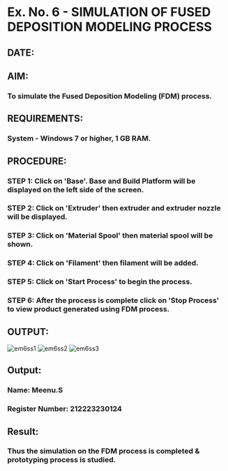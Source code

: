 # Ex. No. 6 - SIMULATION OF FUSED DEPOSITION MODELING PROCESS

## DATE: 
## AIM:
### To simulate the Fused Deposition Modeling (FDM) process.

## REQUIREMENTS:
### System - Windows 7 or higher, 1 GB RAM.

## PROCEDURE:
### STEP 1: Click on 'Base'. Base and Build Platform will be displayed on the left side of the screen.
### STEP 2: Click on 'Extruder' then extruder and extruder nozzle will be displayed.
### STEP 3: Click on 'Material Spool' then material spool will be shown.
### STEP 4: Click on 'Filament' then filament will be added.
### STEP 5: Click on 'Start Process' to begin the process.
### STEP 6: After the process is complete click on 'Stop Process' to view product generated using FDM process.

## OUTPUT:
![em6ss1](https://github.com/Meenu2823/Ex.-No---6.-SIMULATION-OF-FUSED-DEPOSITION-MODELING-PROCESS/assets/139416219/1e7dee4d-e2a1-47d4-a696-e3fd9508d8e6)
![em6ss2](https://github.com/Meenu2823/Ex.-No---6.-SIMULATION-OF-FUSED-DEPOSITION-MODELING-PROCESS/assets/139416219/aaaac8a3-e6ae-45d3-9dfb-12dac72f6cb4)
![em6ss3](https://github.com/Meenu2823/Ex.-No---6.-SIMULATION-OF-FUSED-DEPOSITION-MODELING-PROCESS/assets/139416219/9012a82d-b181-4b59-8e46-caa09799b7a0)



## Output:

### Name: Meenu.S
### Register Number: 212223230124

## Result:
### Thus the simulation on the FDM process is completed & prototyping process is studied.
